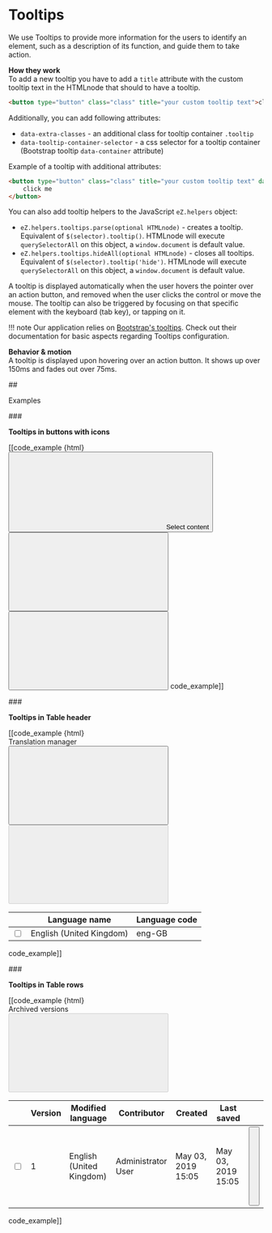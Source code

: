 # Tooltips

We use Tooltips to provide more information for the users to identify an element, such as a description of its function, and guide them to take action.

**<div class="mgt-3">How they work</div>**
To add a new tooltip you have to add a `title` attribute with the custom tooltip text in the HTMLnode that should to have a tooltip.

```html
<button type="button" class="class" title="your custom tooltip text">click me</button>
```
Additionally, you can add following attributes:

- `data-extra-classes` - an additional class for tooltip container `.tooltip`
- `data-tooltip-container-selector` - a css selector for a tooltip container (Bootstrap tooltip `data-container` attribute)

Example of a tooltip with additional attributes:

```html
<button type="button" class="class" title="your custom tooltip text" data-extra-classes="additional_class" data-tooltip-container-selector="selector">
	click me
</button>
```

You can also add tooltip helpers to the JavaScript `eZ.helpers` object:

- `eZ.helpers.tooltips.parse(optional HTMLnode)` - creates a tooltip. Equivalent of `$(selector).tooltip()`. HTMLnode will execute `querySelectorAll` on this object, a `window.document` is default value.
- `eZ.helpers.tooltips.hideAll(optional HTMLnode)` - closes all tooltips. Equivalent of `$(selector).tooltip('hide')`. HTMLnode will execute `querySelectorAll` on this object, a `window.document` is default value.

A tooltip is displayed automatically when the user hovers the pointer over an action button, and removed when the user clicks the control or move the mouse. The tooltip can also be triggered by focusing on that specific element with the keyboard (tab key), or tapping on it.

!!! note
    Our application relies on [Bootstrap's tooltips](https://getbootstrap.com/docs/4.1/components/tooltips/). Check out their documentation for basic aspects regarding Tooltips configuration.

**<div class="mgt-3">Behavior & motion</div>**
A tooltip is displayed upon hovering over an action button. It shows up over 150ms and fades out over 75ms.

##<div class="mgt-3 header-line">Examples</div>

###<div class="mgt-minus-2"></div>
**<div class="mgt-minus-5 mgb-3">Tooltips in buttons with icons</div>**
<div class="ez-guidelines-tooltips-sample">
[[code_example {html}
<button type="button" class="btn btn-primary" title="Select content">
    <svg class="ez-icon ez-icon--medium ez-icon--light">
        <use xmlns:xlink="http://www.w3.org/1999/xlink" xlink:href="../../ez-icons.svg#relations"></use>
    </svg>
    Select content
</button>
<button type="button" class="btn ez-btn btn-secondary"  title="Add author">
    <svg class="ez-icon ez-icon-create">
        <use xmlns:xlink="http://www.w3.org/1999/xlink" xlink:href="../../ez-icons.svg#create"></use>
    </svg>
</button>
<button type="button" class="btn ez-btn btn-dark" title="Open new tab">
    <svg class="ez-icon ez-icon-open-newtab">
        <use xmlns:xlink="http://www.w3.org/1999/xlink" xlink:href="../../ez-icons.svg#open-newtab"></use>
    </svg>
</button>
code_example]]
</div>

###<div class="mgt-minus-2"></div>
**<div class="mgb-3">Tooltips in Table header</div>**
<div class="ez-guidelines-tables__with-header mgb-5">
[[code_example {html}
<div class="ez-table-header">
    <div class="ez-table-header__headline">Translation manager</div>
    <div>
        <button type="button" class="btn btn-primary" title="Add translation">
            <svg class="ez-icon ez-icon--medium ez-icon--light ez-icon-create">
                <use xmlns:xlink="http://www.w3.org/1999/xlink" xlink:href="../../ez-icons.svg#create"></use>
            </svg> 
        </button>
        <button type="button" class="btn btn-danger" disabled="disabled">
            <svg class="ez-icon ez-icon--medium ez-icon--light ez-icon-trash">
                <use xmlns:xlink="http://www.w3.org/1999/xlink" xlink:href="../../ez-icons.svg#trash"></use>
            </svg> 
        </button>
    </div>
</div>
<table class="table">
    <thead>
        <tr>
            <th></th>
            <th>Language name</th>
            <th>Language code</th>
        </tr>
    </thead>
    <tbody>
        <tr>
            <td class="ez-checkbox-cell">
                <input type="checkbox">
            </td>
            <td>English (United Kingdom)</td>
            <td>eng-GB</td>
        </tr>
    </tbody>
</table>
code_example]]
</div>

###<div class="mgt-minus-2"></div>
**<div class="mgb-3">Tooltips in Table rows</div>**
<div class="ez-guidelines-tables__with-header ez-guidelines-tables__with-header--action-btn mgb-5">
[[code_example {html}
<div class="ez-table-header">
    <div class="ez-table-header__headline">Archived versions</div>
    <div>
        <button type="button" class="btn btn-danger" disabled="disabled">
            <svg class="ez-icon ez-icon--medium ez-icon--light ez-icon-trash">
                <use xmlns:xlink="http://www.w3.org/1999/xlink" xlink:href="../../ez-icons.svg#trash"></use>
            </svg> 
        </button>
    </div>
</div>
<table class="table">
    <thead>
        <tr>
            <th></th>
            <th>Version</th>
            <th>Modified language</th>
            <th>Contributor</th>
            <th>Created</th>
            <th>Last saved</th>
            <th></th>
        </tr>
    </thead>
    <tbody>
        <tr>
            <td class="ez-table__cell ez-table__cell--has-checkbox">
                <input type="checkbox">
            </td>
            <td class="ez-table__cell">1</td>
            <td class="ez-table__cell">English (United Kingdom)</td>
            <td class="ez-table__cell">Administrator User</td>
            <td class="ez-table__cell">May 03, 2019 15:05</td>
            <td class="ez-table__cell">May 03, 2019 15:05</td>
            <td class="ez-table__cell ez-table__cell--has-action-btns text-right">
                <button type="button" class="btn btn-icon mx-2 ez-btn--content-edit" title="Restore archived version">
                    <svg class="ez-icon ez-icon-edit">
                        <use xmlns:xlink="http://www.w3.org/1999/xlink" xlink:href="../../ez-icons.svg#archive-restore"></use>
                    </svg>
                </button>
            </td>
        </tr>
    </tbody>
</table>
code_example]]
</div>